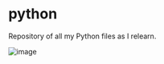 # python
Repository of all my Python files as I relearn.

![image](https://user-images.githubusercontent.com/95113407/143666305-cbe8ecb5-90e8-426a-ae6a-d2ae2a841552.gif)

